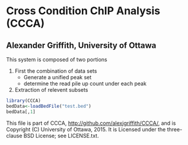 Cross Condition ChIP Analysis (CCCA)
==
Alexander Griffith, University of Ottawa
--

This system is composed of two portions
1. First the combination of data sets
   - Generate a unified peak set
   - determine the read pile up count
     under each peak
2. Extraction of relevent subsets

```r
library(CCCA)
bedData<-loadBedFile("test.bed")
bedData[,1]
```

This file is part of CCCA, http://github.com/alexjgriffith/CCCA/, and is Copyright (C) University of Ottawa, 2015. It is Licensed under the three-clause BSD License; see LICENSE.txt.

